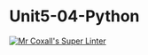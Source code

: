 # Unit5-04-Python
[![Mr Coxall's Super Linter](https://github.com/ICS3U-Programming-Mikhail-I/Unit5-04-Python/workflows/Mr%20Coxall's%20Super%20Linter/badge.svg)](https://github.com/ICS3U-Programming-Mikhail-I/Unit5-04-Python/actions/)
